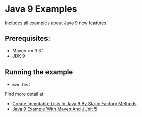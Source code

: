 # Java 9 Examples
Includes all examples about Java 9 new features


## Prerequisites:
* Maven >= 3.3.1
* JDK 9

## Running the example
* `mvn test`

Find more detail at: 

* [Create Immutable Lists In Java 9 By Static Factory Methods]( https://howtoprogram.xyz/2017/09/24/java-9-create-im…c-factory-method/)
* [Java 9 Example With Maven And JUnit 5](https://howtoprogram.xyz/2017/09/23/java-9-maven-junit-5-example/)

